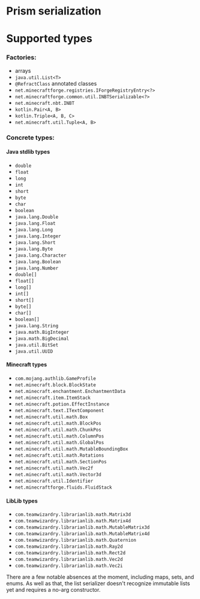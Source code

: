 # Prism serialization

# Supported types

### Factories:
- arrays
- `java.util.List<T>`
- `@RefractClass` annotated classes
- `net.minecraftforge.registries.IForgeRegistryEntry<?>`
- `net.minecraftforge.common.util.INBTSerializable<?>`
- `net.minecraft.nbt.INBT`
- `kotlin.Pair<A, B>`
- `kotlin.Triple<A, B, C>`
- `net.minecraft.util.Tuple<A, B>`

### Concrete types:
#### Java stdlib types
- `double`
- `float`
- `long`
- `int`
- `short`
- `byte`
- `char`
- `boolean`
- `java.lang.Double`
- `java.lang.Float`
- `java.lang.Long`
- `java.lang.Integer`
- `java.lang.Short`
- `java.lang.Byte`
- `java.lang.Character`
- `java.lang.Boolean`
- `java.lang.Number`
- `double[]`
- `float[]`
- `long[]`
- `int[]`
- `short[]`
- `byte[]`
- `char[]`
- `boolean[]`
- `java.lang.String`
- `java.math.BigInteger`
- `java.math.BigDecimal`
- `java.util.BitSet`
- `java.util.UUID`
#### Minecraft types
- `com.mojang.authlib.GameProfile`
- `net.minecraft.block.BlockState`
- `net.minecraft.enchantment.EnchantmentData`
- `net.minecraft.item.ItemStack`
- `net.minecraft.potion.EffectInstance`
- `net.minecraft.text.ITextComponent`
- `net.minecraft.util.math.Box`
- `net.minecraft.util.math.BlockPos`
- `net.minecraft.util.math.ChunkPos`
- `net.minecraft.util.math.ColumnPos`
- `net.minecraft.util.math.GlobalPos`
- `net.minecraft.util.math.MutableBoundingBox`
- `net.minecraft.util.math.Rotations`
- `net.minecraft.util.math.SectionPos`
- `net.minecraft.util.math.Vec2f`
- `net.minecraft.util.math.Vector3d`
- `net.minecraft.util.Identifier`
- `net.minecraftforge.fluids.FluidStack`
#### LibLib types
- `com.teamwizardry.librarianlib.math.Matrix3d`
- `com.teamwizardry.librarianlib.math.Matrix4d`
- `com.teamwizardry.librarianlib.math.MutableMatrix3d`
- `com.teamwizardry.librarianlib.math.MutableMatrix4d`
- `com.teamwizardry.librarianlib.math.Quaternion`
- `com.teamwizardry.librarianlib.math.Ray2d`
- `com.teamwizardry.librarianlib.math.Rect2d`
- `com.teamwizardry.librarianlib.math.Vec2d`
- `com.teamwizardry.librarianlib.math.Vec2i`

There are a few notable absences at the moment, including maps, sets, and enums. As well as that, the list serializer 
doesn't recognize immutable lists yet and requires a no-arg constructor.
